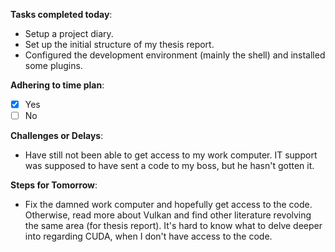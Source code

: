 
**Tasks completed today**:
- Setup a project diary.
- Set up the initial structure of my thesis report.
- Configured the development environment (mainly the shell) and installed some plugins.

**Adhering to time plan**: 
- [x] Yes
- [ ] No 

**Challenges or Delays**:
- Have still not been able to get access to my work computer. IT support was supposed to have sent a code to my boss, but he hasn't gotten it.

**Steps for Tomorrow**:
- Fix the damned work computer and hopefully get access to the code. Otherwise, read more about Vulkan and find other literature revolving the same area (for thesis report). It's hard to know what to delve deeper into regarding CUDA, when I don't have access to the code. 
